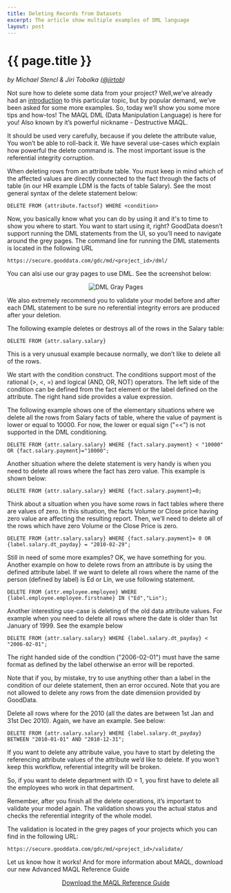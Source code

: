 ```yaml
---
title: Deleting Records from Datasets
excerpt: The article show multiple examples of DML language
layout: post
---
```


# {{ page.title }}

_by Michael Stencl & Jiri Tobolka ([@jirtob](http://twitter.com/jirtob))_

Not sure how to delete some data from your project? Well,we’ve already had an [introduction](http://developer.gooddata.com/blog/2011/05/03/deleting-data-from-project/) to this particular topic, but by popular demand, we’ve been asked for some more examples. So, today we’ll show you some more tips and how-tos! The MAQL DML (Data Manipulation Language) is here for you! Also known by it’s powerful nickname - Destructive MAQL. 

It should be used very carefully, because if you delete the attribute value, You won’t be able to roll-back it. We have several use-cases which explain how powerful the delete command is. The most important issue is the referential integrity corruption. 

When deleting rows from an attribute table. You must keep in mind which of the affected values are directly connected to the fact through the facts of table (in our HR example LDM is the facts of table Salary). See the most general syntax of the delete statement below:
			
`DELETE FROM {attribute.factsof} WHERE <condition>`
			
Now, you basically know what you can do by using it and it's to time to show you where to start. You want to start using it, right? GoodData doesn’t support running the DML statements from the UI, so you’ll need to navigate around the grey pages. The command line for running the DML statements is located in the following URL
			
`https://secure.gooddata.com/gdc/md/<project_id>/dml/`

You can alsi use our gray pages to use DML. See the screenshot below:

<p>
<center><img src="{{ site.root }}/images/posts/DML-Manage.png" alt="DML Gray Pages"></center>
</p>
			
We also extremely recommend you to validate your model before and after each DML statement to be sure no referential integrity errors are produced after your deletion. 

The following example deletes or destroys all of the rows in the Salary table:
			
`DELETE FROM {attr.salary.salary}`
			
This is a very unusual example because normally, we don’t like to delete all of the rows. 

We start with the condition construct. The conditions support most of the rational (>, <, =) and logical (AND, OR, NOT) operators. The left side of the condition can be defined from the fact element or the label defined on the attribute. The right hand side provides a value expression.
						
The following example shows one of the elementary situations where we delete all the rows from Salary facts of table, where the value of payment is lower or equal to 10000. For now, the lower or equal sign ("=<") is not supported in the DML conditioning.
						
`DELETE FROM {attr.salary.salary} WHERE {fact.salary.payment} < "10000" OR {fact.salary.payment}="10000";`

Another situation where the delete statement is very handy is when you need to delete all rows where the fact has zero value. This example is shown below:
						
`DELETE FROM {attr.salary.salary} WHERE {fact.salary.payment}=0;`
						
Think about a situation when you have some rows in fact tables where there are values of zero. In this situation, the facts Volume or Close price having zero value are affecting the resulting report. Then, we’ll need to delete all of the rows which have zero Volume or the Close Price is zero.
						
`DELETE FROM {attr.salary.salary} WHERE {fact.salary.payment}= 0 OR {label.salary.dt_payday} = "2010-02-29";`

Still in need of some more examples? OK, we have something for you. Another example on how to delete rows from an attribute is by using the defined attribute label. If we want to delete all rows where the name of the person (defined by label) is Ed or Lin, we use following statement.
						
`DELETE FROM {attr.employee.employee} WHERE {label.employee.employee.firstname} IN ("Ed","Lin");`
						
Another interesting use-case is deleting of the old data attribute values. For example when you need to delete all rows where the date is older than 1st January of 1999. See the example below
						
`DELETE FROM {attr.salary.salary} WHERE {label.salary.dt_payday} < "2006-02-01";`

The right handed side of the condtion ("2006-02-01") must have the same format as defined by the label otherwise an error will be reported.
						
Note that if you, by mistake, try to use anything other than a label in the condition of our delete statement, then an error occured. Note that you are not allowed to delete any rows from the date dimension provided by GoodData.

Delete all rows where for the 2010 (all the dates are between 1st Jan and 31st Dec 2010). Again, we have an example. See below:
						
`DELETE FROM {attr.salary.salary} WHERE {label.salary.dt_payday} BETWEEN "2010-01-01" AND "2010-12-31";`

If you want to delete any attribute value, you have to start by deleting the referencing attribute values of the attribute we’d like to delete. If you won't keep this workflow, referential integrity will be broken.

So, if you want to delete department with ID = 1, you  first have to delete all the employees who work in that department.
						
Remember, after you finish all the delete operations, it’s important to validate your model again. The validation shows you the actual status and checks the referential integrity of the whole model.
							
The validation is located in the grey pages of your projects which you can find in the following URL:
			
`https://secure.gooddata.com/gdc/md/<project_id>/validate/`

Let us know how it works! And for more information about MAQL, download our new Advanced MAQL Reference Guide

<center><a href="{{ site.root }}/docs/reference-guide/Adv_MAQL_Ref_Guide.pdf" class="greenButton" onClick="_gaq.push(['_trackEvent', 'PDF', 'Download', 'MAQL Reference Guide']);">Download the MAQL Reference Guide</a></center>

